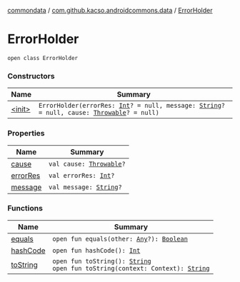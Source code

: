 [commondata](../../index.md) / [com.github.kacso.androidcommons.data](../index.md) / [ErrorHolder](./index.md)

# ErrorHolder

`open class ErrorHolder`

### Constructors

| Name | Summary |
|---|---|
| [&lt;init&gt;](-init-.md) | `ErrorHolder(errorRes: `[`Int`](https://kotlinlang.org/api/latest/jvm/stdlib/kotlin/-int/index.html)`? = null, message: `[`String`](https://kotlinlang.org/api/latest/jvm/stdlib/kotlin/-string/index.html)`? = null, cause: `[`Throwable`](https://kotlinlang.org/api/latest/jvm/stdlib/kotlin/-throwable/index.html)`? = null)` |

### Properties

| Name | Summary |
|---|---|
| [cause](cause.md) | `val cause: `[`Throwable`](https://kotlinlang.org/api/latest/jvm/stdlib/kotlin/-throwable/index.html)`?` |
| [errorRes](error-res.md) | `val errorRes: `[`Int`](https://kotlinlang.org/api/latest/jvm/stdlib/kotlin/-int/index.html)`?` |
| [message](message.md) | `val message: `[`String`](https://kotlinlang.org/api/latest/jvm/stdlib/kotlin/-string/index.html)`?` |

### Functions

| Name | Summary |
|---|---|
| [equals](equals.md) | `open fun equals(other: `[`Any`](https://kotlinlang.org/api/latest/jvm/stdlib/kotlin/-any/index.html)`?): `[`Boolean`](https://kotlinlang.org/api/latest/jvm/stdlib/kotlin/-boolean/index.html) |
| [hashCode](hash-code.md) | `open fun hashCode(): `[`Int`](https://kotlinlang.org/api/latest/jvm/stdlib/kotlin/-int/index.html) |
| [toString](to-string.md) | `open fun toString(): `[`String`](https://kotlinlang.org/api/latest/jvm/stdlib/kotlin/-string/index.html)<br>`open fun toString(context: Context): `[`String`](https://kotlinlang.org/api/latest/jvm/stdlib/kotlin/-string/index.html) |
